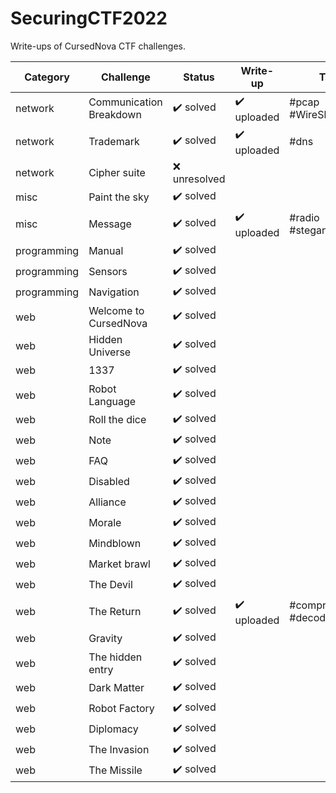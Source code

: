 # SecuringCTF2022
Write-ups of CursedNova CTF challenges. 

| Category    | Challenge               | Status                    | Write-up                    | Tag               |
|-------------|-------------------------|---------------------------|-----------------------------|-------------------|
| network     | Communication Breakdown | :heavy_check_mark: solved | :heavy_check_mark: uploaded | #pcap #WireShark  |
| network     | Trademark               | :heavy_check_mark: solved | :heavy_check_mark: uploaded | #dns              |
| network     | Cipher suite            | :x: unresolved            |                             |  |
| misc        | Paint the sky           | :heavy_check_mark: solved |                             |  |
| misc        | Message                 | :heavy_check_mark: solved | :heavy_check_mark: uploaded | #radio #steganography |
| programming | Manual                  | :heavy_check_mark: solved |                             |  |
| programming | Sensors                 | :heavy_check_mark: solved |                             |  |
| programming | Navigation              | :heavy_check_mark: solved |                             |  |
| web         | Welcome to CursedNova   | :heavy_check_mark: solved |                             |  |
| web         | Hidden Universe         | :heavy_check_mark: solved |                             |  |
| web         | 1337                    | :heavy_check_mark: solved |                             |  |
| web         | Robot Language          | :heavy_check_mark: solved |                             |  |
| web         | Roll the dice           | :heavy_check_mark: solved |                             |  |
| web         | Note                    | :heavy_check_mark: solved |                             |  |
| web         | FAQ                     | :heavy_check_mark: solved |                             |  |
| web         | Disabled                | :heavy_check_mark: solved |                             |  |
| web         | Alliance                | :heavy_check_mark: solved |                             |  |
| web         | Morale                  | :heavy_check_mark: solved |                             |  |
| web         | Mindblown               | :heavy_check_mark: solved |                             |  |
| web         | Market brawl            | :heavy_check_mark: solved |                             |  |
| web         | The Devil               | :heavy_check_mark: solved |                             |  |
| web         | The Return              | :heavy_check_mark: solved | :heavy_check_mark: uploaded | #compress #decode |
| web         | Gravity                 | :heavy_check_mark: solved |                             |  |
| web         | The hidden entry        | :heavy_check_mark: solved |                             |  |
| web         | Dark Matter             | :heavy_check_mark: solved |                             |  |
| web         | Robot Factory           | :heavy_check_mark: solved |                             |  |
| web         | Diplomacy               | :heavy_check_mark: solved |                             |  |
| web         | The Invasion            | :heavy_check_mark: solved |                             |  |
| web         | The Missile             | :heavy_check_mark: solved |                             |  |
